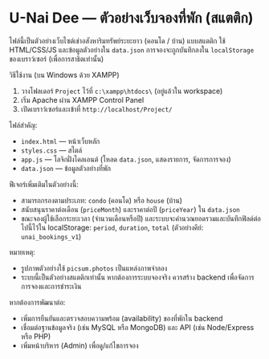 # U-Nai Dee — ตัวอย่างเว็บจองที่พัก (สแตติก)

ไฟล์นี้เป็นตัวอย่างเว็บไซต์เช่าอสังหาริมทรัพย์ระยะยาว (คอนโด / บ้าน) แบบสแตติก ใช้ HTML/CSS/JS และข้อมูลตัวอย่างใน `data.json` การจองจะถูกบันทึกลงใน `localStorage` ของเบราว์เซอร์ (เพื่อการสาธิตเท่านั้น)

วิธีใช้งาน (บน Windows ด้วย XAMPP)

1. วางโฟลเดอร์ `Project` ไว้ที่ `c:\xampp\htdocs\` (อยู่แล้วใน workspace)
2. เริ่ม Apache ผ่าน XAMPP Control Panel
3. เปิดเบราว์เซอร์และเข้าที่ `http://localhost/Project/`

ไฟล์สำคัญ:
- `index.html` — หน้าเว็บหลัก
- `styles.css` — สไตล์
- `app.js` — โลจิกฝั่งไคลเอนต์ (โหลด `data.json`, แสดงรายการ, จัดการการจอง)
- `data.json` — ข้อมูลตัวอย่างที่พัก

ฟีเจอร์เพิ่มเติมในตัวอย่างนี้:
- สามารถกรองตามประเภท: `condo` (คอนโด) หรือ `house` (บ้าน)
- สนับสนุนราคาต่อเดือน (`priceMonth`) และราคาต่อปี (`priceYear`) ใน `data.json`
- ขณะจองผู้ใช้เลือกระยะเวลา (จำนวนเดือนหรือปี) และระบบจะคำนวณยอดรวมและบันทึกฟิลด์ต่อไปนี้ไว้ใน localStorage: `period`, `duration`, `total` (ตัวอย่างคีย์: `unai_bookings_v1`)

หมายเหตุ:
- รูปภาพตัวอย่างใช้ `picsum.photos` เป็นแหล่งภาพจำลอง
- ระบบนี้เป็นตัวอย่างสแตติกเท่านั้น หากต้องการระบบจองจริง ควรสร้าง backend เพื่อจัดการการจองและการชำระเงิน

หากต้องการพัฒนาต่อ:
- เพิ่มการยืนยันและตรวจสอบความพร้อม (availability) ของที่พักใน backend
- เชื่อมต่อฐานข้อมูลจริง (เช่น MySQL หรือ MongoDB) และ API (เช่น Node/Express หรือ PHP)
- เพิ่มหน้าบริหาร (Admin) เพื่อดู/แก้ไขการจอง
